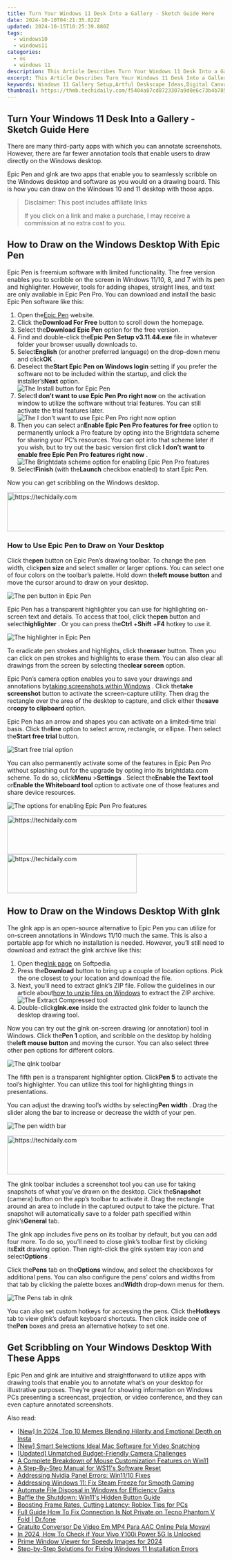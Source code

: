 ```yaml
---
title: Turn Your Windows 11 Desk Into a Gallery - Sketch Guide Here
date: 2024-10-10T04:21:35.822Z
updated: 2024-10-15T10:25:39.880Z
tags:
  - windows10
  - windows11
categories:
  - os
  - windows 11
description: This Article Describes Turn Your Windows 11 Desk Into a Gallery - Sketch Guide Here
excerpt: This Article Describes Turn Your Windows 11 Desk Into a Gallery - Sketch Guide Here
keywords: Windows 11 Gallery Setup,Artful Deskscape Ideas,Digital Canvas Windows,Wall-Mounted PC Display,Creative Workspace Design,Sketching on Windows,Interactive Desk Gallery
thumbnail: https://thmb.techidaily.com/f5404a87cd8723307a9d0e6c73b4b785c1ac7bfa81bbe5b64a2be76707a27a2f.jpg
---
```


## Turn Your Windows 11 Desk Into a Gallery - Sketch Guide Here

 There are many third-party apps with which you can annotate screenshots. However, there are far fewer annotation tools that enable users to draw directly on the Windows desktop.

 Epic Pen and gInk are two apps that enable you to seamlessly scribble on the Windows desktop and software as you would on a drawing board. This is how you can draw on the Windows 10 and 11 desktop with those apps.

>  Disclaimer: This post includes affiliate links
>
>  If you click on a link and make a purchase, I may receive a commission at no extra cost to you.
>

## How to Draw on the Windows Desktop With Epic Pen

 Epic Pen is freemium software with limited functionality. The free version enables you to scribble on the screen in Windows 11/10, 8, and 7 with its pen and highlighter. However, tools for adding shapes, straight lines, and text are only available in Epic Pen Pro. You can download and install the basic Epic Pen software like this:

1. Open the[Epic Pen](https://epicpen.com/) website.
2. Click the**Download For Free** button to scroll down the homepage.
3. Select the**Download Epic Pen** option for the free version.
4. Find and double-click the**Epic Pen Setup v3.11.44.exe** file in whatever folder your browser usually downloads to.
5. Select**English** (or another preferred language) on the drop-down menu and click**OK** .
6. Deselect the**Start Epic Pen on Windows login** setting if you prefer the software not to be included within the startup, and click the installer’s**Next** option.  
![The Install button for Epic Pen](https://static1.makeuseofimages.com/wordpress/wp-content/uploads/2023/01/the-install-option2.jpg)
7. Select**I don’t want to use Epic Pen Pro right now** on the activation window to utilize the software without trial features. You can still activate the trial features later.  
![The I don't want to use Epic Pen Pro right now option](https://static1.makeuseofimages.com/wordpress/wp-content/uploads/2023/01/epic-pen-setup-window.jpg)
8. Then you can select an**Enable Epic Pen Pro features for free** option to permanently unlock a Pro feature by opting into the Brightdata scheme for sharing your PC’s resources. You can opt into that scheme later if you wish, but to try out the basic version first click **I don’t want to enable free Epic Pen Pro features right now** .  
![The Brightdata scheme option for enabling Epic Pen Pro features](https://static1.makeuseofimages.com/wordpress/wp-content/uploads/2023/01/enable-epic-pen-pro-features-option.jpg)
9. Select**Finish** (with the**Launch** checkbox enabled) to start Epic Pen.

Now you can get scribbling on the Windows desktop.

<!-- affiliate ads begin -->
<a href="https://ephamedtechinc.pxf.io/c/5597632/2137227/26400" target="_top" id="2137227">
  <img src="//a.impactradius-go.com/display-ad/26400-2137227" border="0" alt="https://techidaily.com" width="728" height="90"/>
</a>
<img height="0" width="0" src="https://ephamedtechinc.pxf.io/i/5597632/2137227/26400" style="position:absolute;visibility:hidden;" border="0" />
<!-- affiliate ads end -->

### How to Use Epic Pen to Draw on Your Desktop

 Click the**pen** button on Epic Pen’s drawing toolbar. To change the pen width, click**pen size** and select smaller or larger options. You can select one of four colors on the toolbar’s palette. Hold down the**left mouse button** and move the cursor around to draw on your desktop.

![The pen button in Epic Pen](https://static1.makeuseofimages.com/wordpress/wp-content/uploads/2023/01/the-drawing-option.jpg)

 Epic Pen has a transparent highlighter you can use for highlighting on-screen text and details. To access that tool, click the**pen** button and select**highlighter** . Or you can press the**Ctrl** +**Shift** +**F4** hotkey to use it.

![The highlighter in Epic Pen](https://static1.makeuseofimages.com/wordpress/wp-content/uploads/2023/01/the-highligher-in-epic-pen.jpg)

 To eradicate pen strokes and highlights, click the**eraser** button. Then you can click on pen strokes and highlights to erase them. You can also clear all drawings from the screen by selecting the**clear screen** option.

 Epic Pen’s camera option enables you to save your drawings and annotations by[taking screenshots within Windows](https://www.makeuseof.com/take-screenshot-windows-11/) . Click the**take screenshot** button to activate the screen-capture utility. Then drag the rectangle over the area of the desktop to capture, and click either the**save** or**copy to clipboard** option.

 Epic Pen has an arrow and shapes you can activate on a limited-time trial basis. Click the**line** option to select arrow, rectangle, or ellipse. Then select the**Start free trial** button.

![Start free trial option](https://static1.makeuseofimages.com/wordpress/wp-content/uploads/2023/01/start-free-trial-option.jpg)

 You can also permanently activate some of the features in Epic Pen Pro without splashing out for the upgrade by opting into its brightdata.com scheme. To do so, click**Menu** \>**Settings** . Select the**Enable the Text tool** or**Enable the Whiteboard tool** option to activate one of those features and share device resources.

![The options for enabling Epic Pen Pro features](https://static1.makeuseofimages.com/wordpress/wp-content/uploads/2023/01/enable-pro-features-settings.jpg)

<!-- affiliate ads begin -->
<a href="https://appsumo.8odi.net/c/5597632/2118311/7443" target="_top" id="2118311">
  <img src="//a.impactradius-go.com/display-ad/7443-2118311" border="0" alt="https://techidaily.com" width="728" height="90"/>
</a>
<img height="0" width="0" src="https://appsumo.8odi.net/i/5597632/2118311/7443" style="position:absolute;visibility:hidden;" border="0" />
<!-- affiliate ads end -->

<!-- affiliate ads begin -->
<a href="https://aligracehair.sjv.io/c/5597632/1972693/19272" target="_top" id="1972693">
  <img src="//a.impactradius-go.com/display-ad/19272-1972693" border="0" alt="https://techidaily.com" width="300" height="90"/>
</a>
<img height="0" width="0" src="https://aligracehair.sjv.io/i/5597632/1972693/19272" style="position:absolute;visibility:hidden;" border="0" />
<!-- affiliate ads end -->

## How to Draw on the Windows Desktop With gInk

 The gInk app is an open-source alternative to Epic Pen you can utilize for on-screen annotations in Windows 11/10 much the same. This is also a portable app for which no installation is needed. However, you’ll still need to download and extract the gInk archive like this:

1. Open the[gInk page](https://www.softpedia.com/get/Multimedia/Graphic/Graphic-Others/gInk.shtml) on Softpedia.
2. Press the**Download** button to bring up a couple of location options. Pick the one closest to your location and download the file.
3. Next, you’ll need to extract gInk’s ZIP file. Follow the guidelines in our article about[how to unzip files on Windows](https://www.makeuseof.com/unzip-files-windows-10/) to extract the ZIP archive.  
![The Extract Compressed tool](https://static1.makeuseofimages.com/wordpress/wp-content/uploads/2023/01/extract-compressed-window3.jpg)
4. Double-click**gInk.exe** inside the extracted gInk folder to launch the desktop drawing tool.

 Now you can try out the gInk on-screen drawing (or annotation) tool in Windows. Click the**Pen 1** option, and scribble on the desktop by holding the**left mouse button** and moving the cursor. You can also select three other pen options for different colors.

![The qInk toolbar](https://static1.makeuseofimages.com/wordpress/wp-content/uploads/2023/01/qink-toolbar.jpg)

 The fifth pen is a transparent highlighter option. Click**Pen 5** to activate the tool’s highlighter. You can utilize this tool for highlighting things in presentations.

 You can adjust the drawing tool’s widths by selecting**Pen width** . Drag the slider along the bar to increase or decrease the width of your pen.

![The pen width bar](https://static1.makeuseofimages.com/wordpress/wp-content/uploads/2023/01/pen-width-option.jpg)

<!-- affiliate ads begin -->
<a href="https://aligracehair.sjv.io/c/5597632/1902294/19272" target="_top" id="1902294">
  <img src="//a.impactradius-go.com/display-ad/19272-1902294" border="0" alt="https://techidaily.com" width="728" height="90"/>
</a>
<img height="0" width="0" src="https://aligracehair.sjv.io/i/5597632/1902294/19272" style="position:absolute;visibility:hidden;" border="0" />
<!-- affiliate ads end -->

 The gInk toolbar includes a screenshot tool you can use for taking snapshots of what you’ve drawn on the desktop. Click the**Snapshot** (camera) button on the app’s toolbar to activate it. Drag the rectangle around an area to include in the captured output to take the picture. That snapshot will automatically save to a folder path specified within gInk’s**General** tab.

 The gInk app includes five pens on its toolbar by default, but you can add four more. To do so, you’ll need to close gInk’s toolbar first by clicking its**Exit** drawing option. Then right-click the gInk system tray icon and select**Options** .

 Click the**Pens** tab on the**Options** window, and select the checkboxes for additional pens. You can also configure the pens’ colors and widths from that tab by clicking the palette boxes and**Width** drop-down menus for them.

![The Pens tab in qInk](https://static1.makeuseofimages.com/wordpress/wp-content/uploads/2023/01/pens-tab.jpg)

 You can also set custom hotkeys for accessing the pens. Click the**Hotkeys** tab to view gInk’s default keyboard shortcuts. Then click inside one of the**Pen** boxes and press an alternative hotkey to set one.

## Get Scribbling on Your Windows Desktop With These Apps

 Epic Pen and gInk are intuitive and straightforward to utilize apps with drawing tools that enable you to annotate what’s on your desktop for illustrative purposes. They’re great for showing information on Windows PCs presenting a screencast, projection, or video conference, and they can even capture annotated screenshots.

<ins class="adsbygoogle"
     style="display:block"
     data-ad-format="autorelaxed"
     data-ad-client="ca-pub-7571918770474297"
     data-ad-slot="1223367746"></ins>

<ins class="adsbygoogle"
     style="display:block"
     data-ad-client="ca-pub-7571918770474297"
     data-ad-slot="8358498916"
     data-ad-format="auto"
     data-full-width-responsive="true"></ins>

<span class="atpl-alsoreadstyle">Also read:</span>
<div><ul>
<li><a href="https://instagram-videos.techidaily.com/new-in-2024-top-10-memes-blending-hilarity-and-emotional-depth-on-insta/"><u>[New] In 2024, Top 10 Memes Blending Hilarity and Emotional Depth on Insta</u></a></li>
<li><a href="https://video-capture.techidaily.com/new-smart-selections-ideal-mac-software-for-video-snatching/"><u>[New] Smart Selections Ideal Mac Software for Video Snatching</u></a></li>
<li><a href="https://remote-screen-capture.techidaily.com/updated-unmatched-budget-friendly-camera-challenges/"><u>[Updated] Unmatched Budget-Friendly Camera Challenges</u></a></li>
<li><a href="https://win11-tips.techidaily.com/a-complete-breakdown-of-mouse-customization-features-on-win11/"><u>A Complete Breakdown of Mouse Customization Features on Win11</u></a></li>
<li><a href="https://win11-tips.techidaily.com/a-step-by-step-manual-for-ws11s-software-reset/"><u>A Step-By-Step Manual for WS11's Software Reset</u></a></li>
<li><a href="https://win11-tips.techidaily.com/addressing-nvidia-panel-errors-win1110-fixes/"><u>Addressing Nvidia Panel Errors: Win11/10 Fixes</u></a></li>
<li><a href="https://win11-tips.techidaily.com/addressing-windows-11-fix-steam-freeze-for-smooth-gaming/"><u>Addressing Windows 11: Fix Steam Freeze for Smooth Gaming</u></a></li>
<li><a href="https://win11-tips.techidaily.com/automate-file-disposal-in-windows-for-efficiency-gains/"><u>Automate File Disposal in Windows for Efficiency Gains</u></a></li>
<li><a href="https://win11-tips.techidaily.com/baffle-the-shutdown-win11s-hidden-button-guide/"><u>Baffle the Shutdown: Win11's Hidden Button Guide</u></a></li>
<li><a href="https://win11-tips.techidaily.com/boosting-frame-rates-cutting-latency-roblox-tips-for-pcs/"><u>Boosting Frame Rates, Cutting Latency: Roblox Tips for PCs</u></a></li>
<li><a href="https://howto.techidaily.com/full-guide-how-to-fix-connection-is-not-private-on-tecno-phantom-v-fold-drfone-by-drfone-fix-android-problems-fix-android-problems/"><u>Full Guide How To Fix Connection Is Not Private on Tecno Phantom V Fold | Dr.fone</u></a></li>
<li><a href="https://win-cheats.techidaily.com/gratuito-conversor-de-video-em-mp4-para-aac-online-pela-movavi/"><u>Gratuito Conversor De Vídeo Em MP4 Para AAC Online Pela Movavi</u></a></li>
<li><a href="https://sim-unlock.techidaily.com/in-2024-how-to-check-if-your-vivo-y100i-power-5g-is-unlocked-by-drfone-android/"><u>In 2024, How To Check if Your Vivo Y100i Power 5G Is Unlocked</u></a></li>
<li><a href="https://extra-skills.techidaily.com/prime-window-viewer-for-speedy-images-for-2024/"><u>Prime Window Viewer for Speedy Images for 2024</u></a></li>
<li><a href="https://technical-tips.techidaily.com/step-by-step-solutions-for-fixing-windows-11-installation-errors/"><u>Step-by-Step Solutions for Fixing Windows 11 Installation Errors</u></a></li>
</ul></div>

